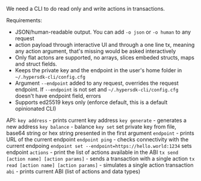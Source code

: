 We need a CLI to do read only and write actions in transactions. 

Requirements:
- JSON/human-readable output. You can add `-o json` or `-o human` to any request
- action payload through interactive UI and through a one line tx, meaning any action argument, that's missing would be asked interactively
- Only flat actons are supported, no arrays, slices embeded structs, maps and struct fields.
- Keeps the private key and the endpoint in the user's home folder in `~/.hypersdk-cli/config.cfg`
- Argument `--endpoint` added to any request, overrides the request endpoint. If `--endpoint` is not set and `~/.hypersdk-cli/config.cfg` doesn't have endpoint field, errors
- Supports ed25519 keys only (enforce default, this is a default opinionated CLI)

API:
`key address` - prints current key address
`key generate` - generates a new address
`key balance` - balance
`key set` set private key from file, base64 string or hex string presented in the first argument
`endpoint` - prints URL of the current endpoint
`endpoint ping` - checks connectivity with the current endpoing
`endpoint set --endpoint=https://hello.world:1234` sets endpoint
`actions` - print the list of actions available in the ABI
`tx send [action name] [action params]` - sends a transaction with a single action
`tx read [action name] [action params]` - simulates a single action transaction
`abi` - prints current ABI (list of actions and data types)

